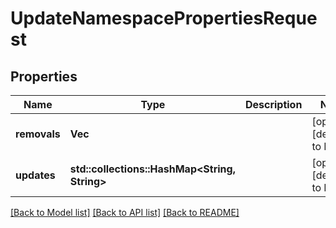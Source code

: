 # UpdateNamespacePropertiesRequest

## Properties
Name | Type | Description | Notes
------------ | ------------- | ------------- | -------------
**removals** | **Vec<String>** |  | [optional] [default to None]
**updates** | **std::collections::HashMap<String, String>** |  | [optional] [default to None]

[[Back to Model list]](../README.md#documentation-for-models) [[Back to API list]](../README.md#documentation-for-api-endpoints) [[Back to README]](../README.md)


